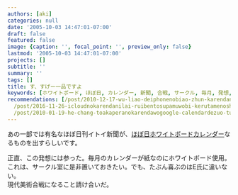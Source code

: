 ```yaml
---
authors: [aki]
categories: null
date: '2005-10-03 14:47:01-07:00'
draft: false
featured: false
image: {caption: '', focal_point: '', preview_only: false}
lastmod: '2005-10-03 14:47:01-07:00'
projects: []
subtitle: ''
summary: ''
tags: []
title: す、すげー一品ですよ
keywords: [ホワイトボード, ほぼ日, カレンダー, 新聞, 合戦, サークル, 毎月, 発想, 使用, 一部]
recommendations: [/post/2010-12-17-wu-liao-deiphonenobiao-zhun-karendaniakapera-slash-he-chang-karendawobiao-shi-surufang-fa/,
  /post/2016-11-26-icloudnokarendanilai-ruibentosupamuwobi-kerutamenoshe-ding-bian-geng/,
  /post/2010-01-19-he-chang-toakaperanokarendawogoogle-calendardezuo-tutemita/]
---
```


あの一部では有名なほぼ日刊イトイ新聞が、[ほぼ日ホワイトボードカレンダー](http://www.1101.com/store/calendar/index.html)なるものを出すらしいです。  
  
正直、この発想には参った。毎月のカレンダーが紙なのにホワイトボード使用。  
これは、サークル室に是非置いておきたい。でも、たぶん喜ぶのはE氏に違いない。  
現代美術合戦になること請け合いだ。